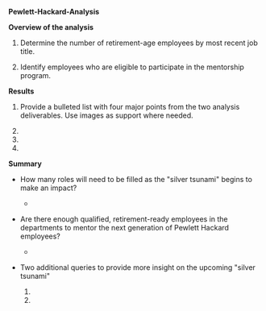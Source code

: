__Pewlett-Hackard-Analysis__

__Overview of the analysis__
  
  1) Determine the number of retirement-age employees by most recent job title. 
  
  2) Identify employees who are eligible to participate in the mentorship program. 
  
__Results__ 

  1) Provide a bulleted list with four major points from the two analysis deliverables. Use images as support where needed.
  
  2)
  
  3) 
  
  4) 

__Summary__

  - How many roles will need to be filled as the "silver tsunami" begins to make an impact?
  
    - 

  - Are there enough qualified, retirement-ready employees in the departments to mentor the next generation of Pewlett Hackard employees?
  
    - 
  
  - Two additional queries to provide more insight on the upcoming "silver tsunami"

    1) 

    2) 
